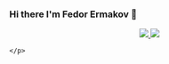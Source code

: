 ### Hi there I'm Fedor Ermakov 👋

<p align="center" dir="auto">


<a href="https://t.me/mrpicker" rel="nofollow">
    <img src="https://camo.githubusercontent.com/cf4ed981404024c1adfc79d5575c4edf1836c4fe36b24b03383ece888cef7e29/68747470733a2f2f696d672e736869656c64732e696f2f62616467652f54656c656772616d2d3243413545303f7374796c653d666f722d7468652d6261646765266c6f676f3d74656c656772616d266c6f676f436f6c6f723d7768697465" data-canonical-src="https://img.shields.io/badge/Telegram-2CA5E0?style=for-the-badge&amp;logo=telegram&amp;logoColor=white" style="max-width: 100%;">        
 </a>
<a href="mailto:dm@sefoster.ru">
    <img src="https://camo.githubusercontent.com/b91a2c36f5f6386505f8ce09a4ee47e45ad68d32fb5d7f1aa060e080d857d158/68747470733a2f2f696d672e736869656c64732e696f2f62616467652f6d61696c2d6562343233353f7374796c653d666f722d7468652d6261646765266c6f676f3d676d61696c266c6f676f436f6c6f723d7768697465" data-canonical-src="https://img.shields.io/badge/mail-eb4235?style=for-the-badge&amp;logo=gmail&amp;logoColor=white" style="max-width: 100%;">        
  </a>
  
    </p>
<!--
**mtifany/mtifany** is a ✨ _special_ ✨ repository because its `README.md` (this file) appears on your GitHub profile.

Here are some ideas to get you started:

- 🔭 I’m currently working on ...
- 🌱 I’m currently learning ...
- 👯 I’m looking to collaborate on ...
- 🤔 I’m looking for help with ...
- 💬 Ask me about ...
- 📫 How to reach me: ...
- 😄 Pronouns: ...
- ⚡ Fun fact: ...
-->
